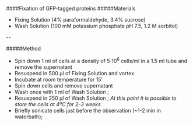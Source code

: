 ####Fixation of GFP-tagged proteins
#####Materials
* Fixing Solution (4% paraformaldehyde, 3.4% sucrose)
* Wash Solution (100 mM potassium phosphate pH 7.5, 1.2 M sorbitol)

--

#####Method
* Spin down 1 ml of cells at a density of 5⋅10<sup>6</sup> cells/ml in a 1.5 ml tube and remove the supernatant
* Resuspend in 500 µl of Fixing Solution and vortex
* Incubate at room temperature for 15’
* Spin down cells and remove supernatant
* Wash once with 1 ml of Wash Solution ;
* Resuspend in 250 µl of Wash Solution ;
*At this point it is possible to store the cells at 4ºC for 2-3 weeks*
* Briefly sonicate cells just before the observation (~1-2 min in waterbath);

